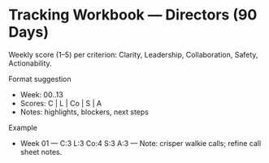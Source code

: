 # Tracking Workbook — Directors (90 Days)

Weekly score (1–5) per criterion: Clarity, Leadership, Collaboration, Safety, Actionability.

Format suggestion
- Week: 00..13
- Scores: C | L | Co | S | A
- Notes: highlights, blockers, next steps

Example
- Week 01 — C:3 L:3 Co:4 S:3 A:3 — Note: crisper walkie calls; refine call sheet notes.
